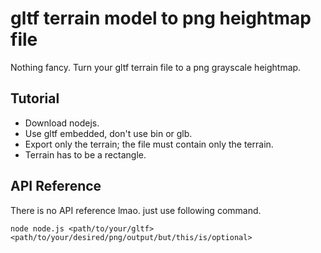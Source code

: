 # gltf terrain model to png heightmap file

Nothing fancy. Turn your gltf terrain file to a png grayscale heightmap.

## Tutorial
- Download nodejs.
- Use gltf embedded, don't use bin or glb.
- Export only the terrain; the file must contain only the terrain.
- Terrain has to be a rectangle.

## API Reference
There is no API reference lmao. just use following command.
```
node node.js <path/to/your/gltf> <path/to/your/desired/png/output/but/this/is/optional>
```

